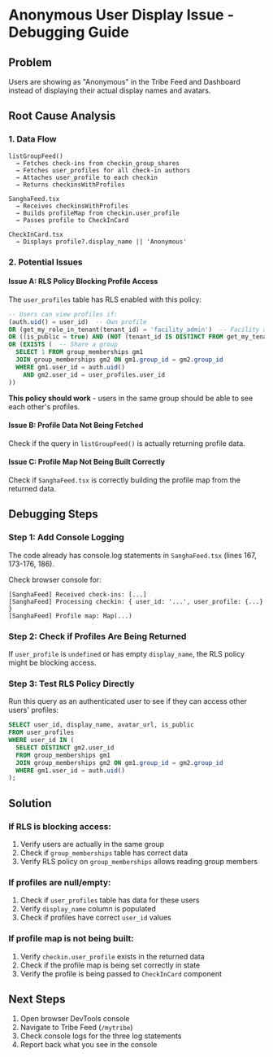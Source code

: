 # Anonymous User Display Issue - Debugging Guide

## Problem
Users are showing as "Anonymous" in the Tribe Feed and Dashboard instead of displaying their actual display names and avatars.

## Root Cause Analysis

### 1. Data Flow
```
listGroupFeed() 
  → Fetches check-ins from checkin_group_shares
  → Fetches user_profiles for all check-in authors
  → Attaches user_profile to each checkin
  → Returns checkinsWithProfiles

SanghaFeed.tsx
  → Receives checkinsWithProfiles
  → Builds profileMap from checkin.user_profile
  → Passes profile to CheckInCard

CheckInCard.tsx
  → Displays profile?.display_name || 'Anonymous'
```

### 2. Potential Issues

#### Issue A: RLS Policy Blocking Profile Access
The `user_profiles` table has RLS enabled with this policy:
```sql
-- Users can view profiles if:
(auth.uid() = user_id)  -- Own profile
OR (get_my_role_in_tenant(tenant_id) = 'facility_admin')  -- Facility admin
OR ((is_public = true) AND (NOT (tenant_id IS DISTINCT FROM get_my_tenant_id())))  -- Public profiles in same tenant
OR (EXISTS (  -- Share a group
  SELECT 1 FROM group_memberships gm1
  JOIN group_memberships gm2 ON gm1.group_id = gm2.group_id
  WHERE gm1.user_id = auth.uid() 
    AND gm2.user_id = user_profiles.user_id
))
```

**This policy should work** - users in the same group should be able to see each other's profiles.

#### Issue B: Profile Data Not Being Fetched
Check if the query in `listGroupFeed()` is actually returning profile data.

#### Issue C: Profile Map Not Being Built Correctly
Check if `SanghaFeed.tsx` is correctly building the profile map from the returned data.

## Debugging Steps

### Step 1: Add Console Logging
The code already has console.log statements in `SanghaFeed.tsx` (lines 167, 173-176, 186).

Check browser console for:
```
[SanghaFeed] Received check-ins: [...]
[SanghaFeed] Processing checkin: { user_id: '...', user_profile: {...} }
[SanghaFeed] Profile map: Map(...)
```

### Step 2: Check if Profiles Are Being Returned
If `user_profile` is `undefined` or has empty `display_name`, the RLS policy might be blocking access.

### Step 3: Test RLS Policy Directly
Run this query as an authenticated user to see if they can access other users' profiles:
```sql
SELECT user_id, display_name, avatar_url, is_public
FROM user_profiles
WHERE user_id IN (
  SELECT DISTINCT gm2.user_id
  FROM group_memberships gm1
  JOIN group_memberships gm2 ON gm1.group_id = gm2.group_id
  WHERE gm1.user_id = auth.uid()
);
```

## Solution

### If RLS is blocking access:
1. Verify users are actually in the same group
2. Check if `group_memberships` table has correct data
3. Verify RLS policy on `group_memberships` allows reading group members

### If profiles are null/empty:
1. Check if `user_profiles` table has data for these users
2. Verify `display_name` column is populated
3. Check if profiles have correct `user_id` values

### If profile map is not being built:
1. Verify `checkin.user_profile` exists in the returned data
2. Check if the profile map is being set correctly in state
3. Verify the profile is being passed to `CheckInCard` component

## Next Steps
1. Open browser DevTools console
2. Navigate to Tribe Feed (`/mytribe`)
3. Check console logs for the three log statements
4. Report back what you see in the console

